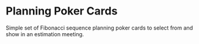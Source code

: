 # Planning Poker Cards

Simple set of Fibonacci sequence planning poker cards to select from and show in an estimation meeting.
